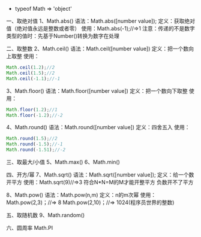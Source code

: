 - typeof Math => 'object'

一、取绝对值
1、Math.abs()
语法：Math.abs([number value]);
定义：获取绝对值（绝对值永远是整数或者零）
使用：Math.abs(-1);//=>1
注意：传递的不是数字类型的值时：先基于Number()转换为数字在处理

二、取整数
2、Math.ceil()
语法：Math.ceil([number value])
定义：把一个数向上取整
使用：
```js
Math.ceil(1.2);//2
Math.ceil(1.5);//2
Math.ceil(-1.1);//-1
```
3、Math.floor()
语法：Math.floor([number value])
定义：把一个数向下取整
使用：
```js
Math.floor(1.2);//1
Math.floor(-1.2);//-2
```

4、Math.round()
语法：Math.round([number value])
定义：四舍五入
使用：
```js
Math.round(1.5);//2
Math.round(-1.5);//-1
Math.round(-1.51);//-2
```

三、取最大/小值
5、Math.max()
6、Math.min()

四、开方/幂
7、Math.sqrt()
语法：Math.sqrt([number value]);
定义：给一个数开平方
使用：Math.sqrt(9)//=>3
符合N*N=M的M才能开整平方
负数开不了平方

8、Math.pow()
语法：Math.pow(n,m)
定义：n的m次幂
使用：Math.pow(2,3)；//=> 8
Math.pow(2,10)；//=> 1024(程序员世界的整数)

五、取随机数
9、Math.random()

六、圆周率
Math.PI